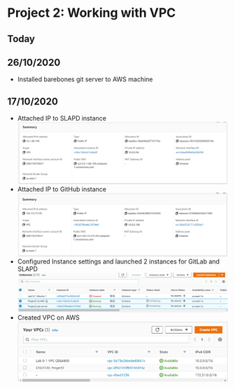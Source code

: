 # Project 2:  Working with VPC

## Today

## 26/10/2020
- Installed barebones git server to AWS machine

## 17/10/2020
- Attached IP to SLAPD instance
![SLAPD-IP](images/project2-slapd-ip.PNG)
- Attached IP to GitHub instance
![GitHub-IP](images/project2-github-ip.PNG)
- Configured Instance settings and launched 2 instances for GitLab and SLAPD
![Instances](images/project2-instances.PNG)
- Created VPC on AWS
![VPC](images/project2-VPC.PNG)
